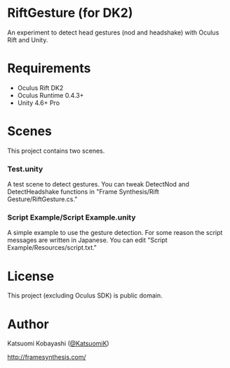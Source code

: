 RiftGesture (for DK2)
=====================
An experiment to detect head gestures (nod and headshake) with Oculus Rift and Unity.

# Requirements

- Oculus Rift DK2
- Oculus Runtime 0.4.3+
- Unity 4.6+ Pro

# Scenes

This project contains two scenes.

### Test.unity

A test scene to detect gestures. You can tweak DetectNod and DetectHeadshake functions in "Frame Synthesis/Rift Gesture/RiftGesture.cs."

### Script Example/Script Example.unity

A simple example to use the gesture detection. For some reason the script messages are written in Japanese. You can edit "Script Example/Resources/script.txt."

# License

This project (excluding Oculus SDK) is public domain.

# Author

Katsuomi Kobayashi ([@KatsuomiK](https://twitter.com/KatsuomiK))

http://framesynthesis.com/

